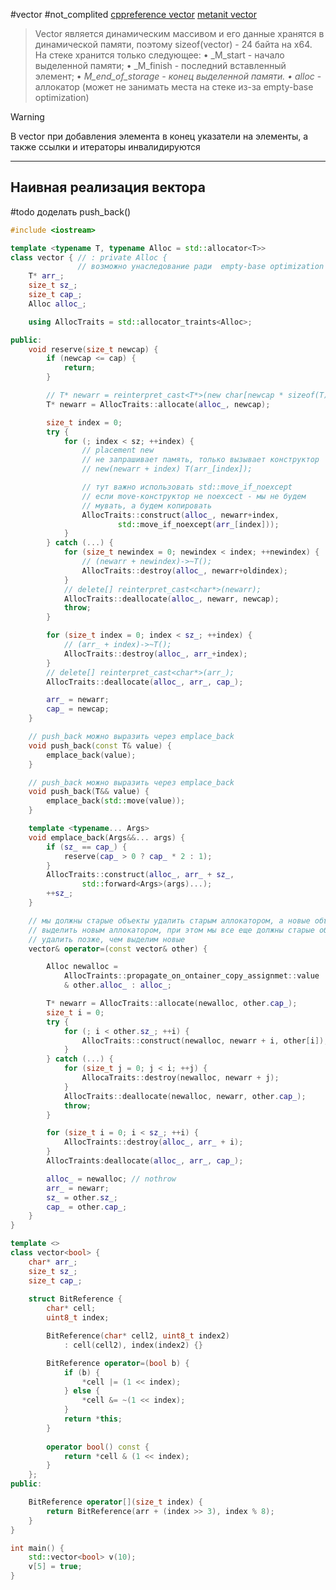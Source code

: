 #vector #not_complited
[cppreference vector](https://en.cppreference.com/w/cpp/container/vector)
[metanit vector](https://metanit.com/cpp/tutorial/7.2.php)

> Vector является динамическим массивом и его данные хранятся в динамической памяти, поэтому sizeof(vector) - 24 байта на x64. На стеке хранится только следующее:
    • _M_start - начало выделенной памяти;
    • _M_finish - последний вставленный элемент;
    • _M_end_of_storage - конец выделенной памяти.
	• alloc_ - аллокатор (может не занимать места на стеке из-за empty-base optimization)
	
> [!WARNING]
> В vector при добавления элемента в конец указатели на элементы, а также ссылки и итераторы инвалидируются

***
## Наивная реализация вектора
#todo доделать push_back()
```C++
#include <iostream>

template <typename T, typename Alloc = std::allocator<T>>
class vector { // : private Alloc {
			   // возможно унаследование ради  empty-base optimization
	T* arr_;
	size_t sz_;
	size_t cap_;
	Alloc alloc_;

	using AllocTraits = std::allocator_traints<Alloc>;

public:
	void reserve(size_t newcap) {
		if (newcap <= cap) {
			return;
		}

		// T* newarr = reinterpret_cast<T*>(new char[newcap * sizeof(T)]);
		T* newarr = AllocTraits::allocate(alloc_, newcap);

		size_t index = 0;
		try {
			for (; index < sz; ++index) {
				// placement new
				// не запрашивает память, только вызывает конструктор
				// new(newarr + index) T(arr_[index]);

				// тут важно использовать std::move_if_noexcept
				// если move-конструктор не noexcect - мы не будем
				// мувать, а будем копировать
				AllocTraits::construct(alloc_, newarr+index,
						std::move_if_noexcept(arr_[index]));
			}
		} catch (...) {
			for (size_t newindex = 0; newindex < index; ++newindex) {
				// (newarr + newindex)->~T();
				AllocTraits::destroy(alloc_, newarr+oldindex);
			}
			// delete[] reinterpret_cast<char*>(newarr);
			AllocTraits::deallocate(alloc_, newarr, newcap);
			throw;
		}

		for (size_t index = 0; index < sz_; ++index) {
			// (arr_ + index)->~T();
			AllocTraits::destroy(alloc_, arr_+index);
		}
		// delete[] reinterpret_cast<char*>(arr_);
		AllocTraits::deallocate(alloc_, arr_, cap_);

		arr_ = newarr;
		cap_ = newcap;
	}

	// push_back можно выразить через emplace_back
	void push_back(const T& value) {
		emplace_back(value);
	}

	// push_back можно выразить через emplace_back
	void push_back(T&& value) {
		emplace_back(std::move(value));
	}

	template <typename... Args>
	void emplace_back(Args&&... args) {
		if (sz_ == cap_) {
			reserve(cap_ > 0 ? cap_ * 2 : 1);
		}
		AllocTraits::construct(alloc_, arr_ + sz_,
				std::forward<Args>(args)...);
		++sz_;
	}

	// мы должны старые объекты удалить старым аллокатором, а новые объекты
	// выделить новым аллокатором, при этом мы все еще должны старые объекты
	// удалить позже, чем выделим новые
	vector& operator=(const vector& other) {

		Alloc newalloc =
			AllocTraints::propagate_on_ontainer_copy_assignmet::value
			& other.alloc_ : alloc_;

		T* newarr = AllocTraits::allocate(newalloc, other.cap_);
		size_t i = 0;
		try {
			for (; i < other.sz_; ++i) {
				AllocTraits::construct(newalloc, newarr + i, other[i]);
			}
		} catch (...) {
			for (size_t j = 0; j < i; ++j) {
				AllocaTraits::destroy(newalloc, newarr + j);
			}
			AllocTraits::deallocate(newalloc, newarr, other.cap_);
			throw;
		}

		for (size_t i = 0; i < sz_; ++i) {
			AllocTraints::destroy(alloc_, arr_ + i);
		}
		AllocTraints:deallocate(alloc_, arr_, cap_);

		alloc_ = newalloc; // nothrow
		arr_ = newarr;
		sz_ = other.sz_;
		cap_ = other.cap_;
	}
}

template <>
class vector<bool> {
	char* arr_;
	size_t sz_;
	size_t cap_;
	
	struct BitReference {
		char* cell;
		uint8_t index;

		BitReference(char* cell2, uint8_t index2)
			: cell(cell2), index(index2) {}

		BitReference operator=(bool b) {
			if (b) {
				*cell |= (1 << index);
			} else {
				*cell &= ~(1 << index);
			}
			return *this;
		}
		
		operator bool() const {
			return *cell & (1 << index);
		}
	};
public:

	BitReference operator[](size_t index) {
		return BitReference(arr + (index >> 3), index % 8);
	}
}

int main() {
	std::vector<bool> v(10);
	v[5] = true;
}
```
